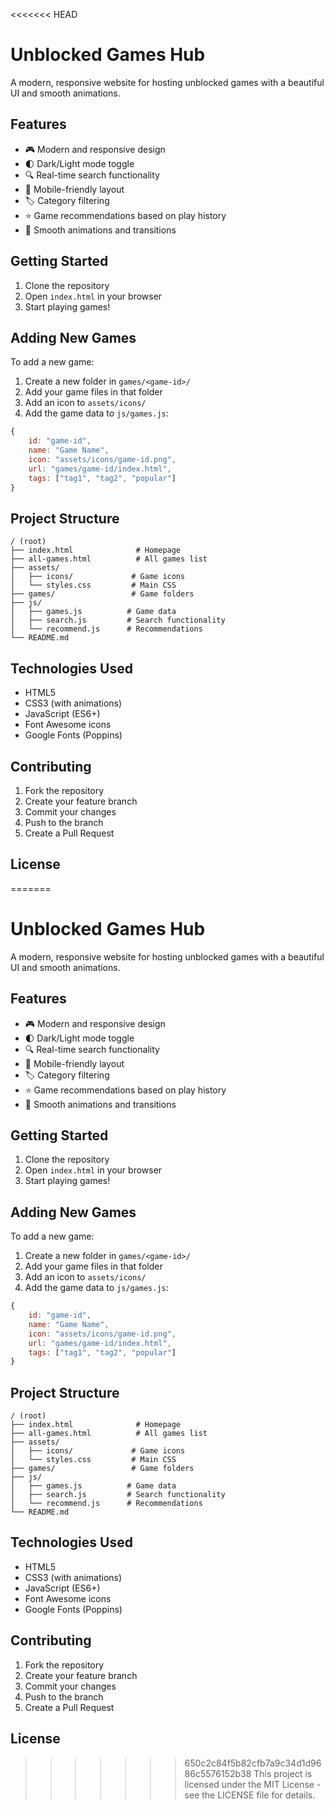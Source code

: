 <<<<<<< HEAD
# Unblocked Games Hub

A modern, responsive website for hosting unblocked games with a beautiful UI and smooth animations.

## Features

- 🎮 Modern and responsive design
- 🌓 Dark/Light mode toggle
- 🔍 Real-time search functionality
- 📱 Mobile-friendly layout
- 🏷️ Category filtering
- ⭐ Game recommendations based on play history
- 🎨 Smooth animations and transitions

## Getting Started

1. Clone the repository
2. Open `index.html` in your browser
3. Start playing games!

## Adding New Games

To add a new game:

1. Create a new folder in `games/<game-id>/`
2. Add your game files in that folder
3. Add an icon to `assets/icons/`
4. Add the game data to `js/games.js`:

```javascript
{
    id: "game-id",
    name: "Game Name",
    icon: "assets/icons/game-id.png",
    url: "games/game-id/index.html",
    tags: ["tag1", "tag2", "popular"]
}
```

## Project Structure

```
/ (root)
├── index.html              # Homepage
├── all-games.html          # All games list
├── assets/
│   ├── icons/             # Game icons
│   └── styles.css         # Main CSS
├── games/                 # Game folders
├── js/
│   ├── games.js          # Game data
│   ├── search.js         # Search functionality
│   └── recommend.js      # Recommendations
└── README.md
```

## Technologies Used

- HTML5
- CSS3 (with animations)
- JavaScript (ES6+)
- Font Awesome icons
- Google Fonts (Poppins)

## Contributing

1. Fork the repository
2. Create your feature branch
3. Commit your changes
4. Push to the branch
5. Create a Pull Request

## License

=======
# Unblocked Games Hub

A modern, responsive website for hosting unblocked games with a beautiful UI and smooth animations.

## Features

- 🎮 Modern and responsive design
- 🌓 Dark/Light mode toggle
- 🔍 Real-time search functionality
- 📱 Mobile-friendly layout
- 🏷️ Category filtering
- ⭐ Game recommendations based on play history
- 🎨 Smooth animations and transitions

## Getting Started

1. Clone the repository
2. Open `index.html` in your browser
3. Start playing games!

## Adding New Games

To add a new game:

1. Create a new folder in `games/<game-id>/`
2. Add your game files in that folder
3. Add an icon to `assets/icons/`
4. Add the game data to `js/games.js`:

```javascript
{
    id: "game-id",
    name: "Game Name",
    icon: "assets/icons/game-id.png",
    url: "games/game-id/index.html",
    tags: ["tag1", "tag2", "popular"]
}
```

## Project Structure

```
/ (root)
├── index.html              # Homepage
├── all-games.html          # All games list
├── assets/
│   ├── icons/             # Game icons
│   └── styles.css         # Main CSS
├── games/                 # Game folders
├── js/
│   ├── games.js          # Game data
│   ├── search.js         # Search functionality
│   └── recommend.js      # Recommendations
└── README.md
```

## Technologies Used

- HTML5
- CSS3 (with animations)
- JavaScript (ES6+)
- Font Awesome icons
- Google Fonts (Poppins)

## Contributing

1. Fork the repository
2. Create your feature branch
3. Commit your changes
4. Push to the branch
5. Create a Pull Request

## License

>>>>>>> 650c2c84f5b82cfb7a9c34d1d9686c5576152b38
This project is licensed under the MIT License - see the LICENSE file for details. 